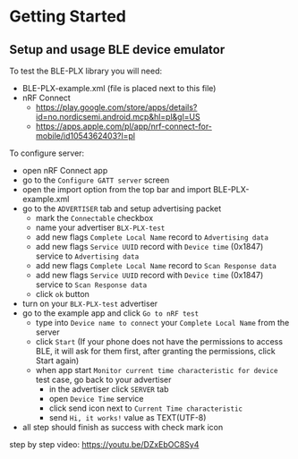 # Getting Started

## Setup and usage BLE device emulator

To test the BLE-PLX library you will need:

- BLE-PLX-example.xml (file is placed next to this file)
- nRF Connect
  - https://play.google.com/store/apps/details?id=no.nordicsemi.android.mcp&hl=pl&gl=US
  - https://apps.apple.com/pl/app/nrf-connect-for-mobile/id1054362403?l=pl

To configure server:

- open nRF Connect app
- go to the `Configure GATT server` screen
- open the import option from the top bar and import BLE-PLX-example.xml
- go to the `ADVERTISER` tab and setup advertising packet
  - mark the `Connectable` checkbox
  - name your advertiser `BLX-PLX-test`
  - add new flags `Complete Local Name` record to `Advertising data`
  - add new flags `Service UUID` record with `Device time` (0x1847) service to `Advertising data`
  - add new flags `Complete Local Name` record to `Scan Response data`
  - add new flags `Service UUID` record with `Device time` (0x1847) service to `Scan Response data`
  - click `ok` button
- turn on your `BLX-PLX-test` advertiser
- go to the example app and click `Go to nRF test`
  - type into `Device name to connect` your `Complete Local Name` from the server
  - click `Start` (If your phone does not have the permissions to access BLE, it will ask for them first, after granting the permissions, click Start again)
  - when app start `Monitor current time characteristic for device` test case, go back to your advertiser
    - in the advertiser click `SERVER` tab
    - open `Device Time` service
    - click send icon next to `Current Time characteristic`
    - send `Hi, it works!` value as TEXT(UTF-8)
- all step should finish as success with check mark icon

step by step video: https://youtu.be/DZxEbOC8Sy4
